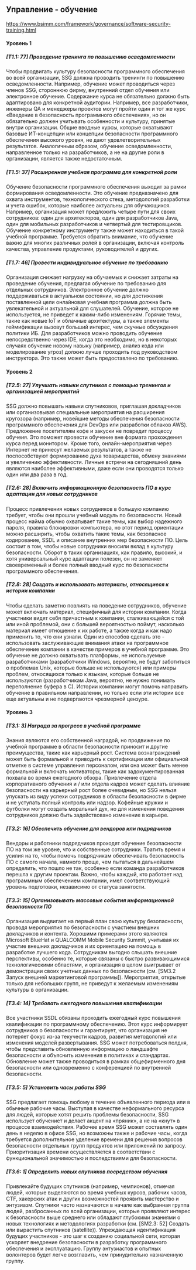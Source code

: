 ## Управление - обучение
https://www.bsimm.com/framework/governance/software-security-training.html


#### Уровень 1

##### [T1.1: 77] Проведение тренинга по повышению осведомленности

Чтобы продвигать культуру безопасности программного обеспечения во всей организации, SSG должна проводить тренинги по повышению осведомленности. Например, обучение может проводиться через членов SSG, стороннюю фирму, внутренний отдел обучения или электронное обучение. Содержание курса не обязательно должно быть адаптировано для конкретной аудитории. Например, все разработчики, инженеры QA и менеджеры проектов могут пройти один и тот же курс «Введение в безопасность программного обеспечения», но он обязательно должен учитывать особенности и культуру, принятые внутри организации. Общие вводные курсы, которые охватывают базовые ИТ-концепции или концепции безопасности программного обеспечения высокого уровня, не дают удовлетворительных результатов. Аналогичным образом, обучение осведомленности, направленное только на разработчиков, а не на другие роли в организации, является также недостаточным.

##### [T1.5: 37] Расширенная учебная программа для конкретной роли

Обучение безопасности программного обеспечения выходит за рамки формирования осведомленности. Это обучение предназначено для охвата инструментов, технологического стека, методологий разработки и учета ошибок, которые наиболее актуальны для обучающихся. Например, организация может предложить четыре пути для своих сотрудников: один для архитекторов, один для разработчиков Java, один для мобильных разработчиков и четвертый для тестировщиков. Обучение конкретному инструменту также может находиться в такой учебной программе. Требуется обратить внимание, что обучение важно для многих различных ролей в организации, включая контроль качества, управление продуктами, руководителей и других.

##### [T1.7: 46] Провести индивидуальное обучение по требованию

Организация снижает нагрузку на обучаемых и снижает затраты на проведение обучения, предлагая обучение по требованию для отдельных сотрудников. Электронное обучение должно поддерживаться в актуальном состоянии, но для достижения поставленной цели онлайновая учебная программа должна быть увлекательной и актуальной для слушателей. Обучение, которое не используется, не приведет к каким-либо изменениям. Горячие темы, такие как новые IoT и облачные архитектуры, а также элементы геймификации вызовут больший интерес, чем скучные обсуждения политики ИБ. Для разработчиков можно проводить обучение непосредственно через IDE, когда это необходимо, но в некоторых случаях обучение новому навыку (например, анализ кода или моделирование угроз) должно лучше проходить под руководством инструктора. Это также может быть предоставлено по требованию.

#### Уровень 2

##### [T2.5: 27] Улучшать навыки спутников с помощью тренингов и организацией мероприятий

SSG должно повышать навыки спутниковов, приглашая  докладчиков или организовывая специальные мероприятия на расширения кругозора (например, новейшие методы обеспечения безопасности программного обеспечения для DevOps или разработки облаков AWS). Предложение посетителям кофе и закуски не повредит процессу обучеия. Это поможет провести обучение вне формата прохождения курса перед монитором. Кроме того, онлайн-мероприятия через Интернет не принесут желаемых результатов, а также не поспособствуют формированию духа товарищества, обмену знаниями и увеличению эффективности. Личные встречи на сегодняшний день являются наиболее эффективными, даже если они проводятся только один или два раза в год.

##### [T2.6: 28] Включить информационную безопасность ПО в курс адаптации для новых сотрудников

Процесс привлечения новых сотрудников в большую компанию требует, чтобы они прошли учебный модуль по безопасности. Новый процесс найма обычно охватывает такие темы, как выбор надежного пароля, правила блокировки компьютера, но этот период ориентации можно расширить, чтобы охватить такие темы, как безопасное кодирование, SSDL и описание внутренних мер безопасности ПО. Цель состоит в том, чтобы новые сотрудники вносили вклад в культуру безопасности. Оборот в таких организациях, как правило, высокий, и хотя универсальный курс адаптации полезен, он не заменяет своевременный и более полный вводный курс по безопасности программного обеспечения.

##### [T2.8: 28] Создать и использовать материалы, относящиеся к истории компании

Чтобы сделать заметно повлиять на поведение сотрудников, обучение может включать материал, специфичный для истории компании. Когда участники видят себя причастным к компании, сталкивающейся с той или иной проблемой, они с большей вероятностью поймут, насколько материал имеет отношение к их работе, а также когда и как надо применить то, что они узнали. Один из способов сделать это - использовать заслуживающие внимания атаки на программное обеспечение компании в качестве примеров в учебной программе. Это обучение не должно охватывать платформы, не используемые разработчиками (разработчики Windows, вероятно, не будут заботиться о  проблемах Unix, которые больше не используются) или примеры проблем, относящихся только к языкам, которые больше не используются (разработчикам Java, вероятно, не нужно понимать переполнение буфера в С). Истории компании могут помочь направить обучение в правильном направлении, но только если эти истории все еще актуальны и не подвергаются чрезмерной цензуре. 

#### Уровень 3

##### [T3.1: 3] Награда за прогресс в учебной программе

Знания являются его собственной наградой, но продвижение по учебной программе в области безопасности приносит и другие преимущества, такие как карьерный рост. Система вознаграждений может быть формальной и приводить к сертификации или официальной отметке в системе управления персоналом, или она может быть менее формальной и включать мотиваторы, такие как задокументированная похвала во время ежегодного обзора. Привлечение отдела корпоративного обучения и / или отдела кадров может сделать влияние безопасности на карьерный рост более очевидным, но SSG нельзя упускать из виду успехи сотрудников в области безопасности в фирме и не уступать полный контроль или надзор. Кофейные кружки и футболки могут создать моральный дух, но для изменения поведения сотрудников должно быть задействовано изменение в карьере.

##### [T3.2: 16] Обеспечить обучение для вендоров или подрядчиков

Вендоры и работники подрядчиков проходят обучение безопасности ПО на том же уровне, что и собственные сотрудники. Тратить время и усилия на то, чтобы помочь подрядчикам обеспечивать безопасность ПО с самого начала, намного проще, чем пытаться в дальнейшем определить, что пошло не так, особенно если команда разработчиков перешла к другим проектам. Важно, чтобы каждый, кто работает над программным обеспечением компании, имел соответствующий уровень подготовки, независимо от статуса занятости.

##### [T3.3: 15] Организовывать массовые события информационной безопасности ПО

Организация выдвигает на первый план свою культуру безопасности, проводя мероприятия по безопасности с участием внешних докладчиков и контента. Хорошими примерами этого являются Microsoft BlueHat и QUALCOMM Mobile Security Summit, учитывая их участие внешних докладчиков и их ориентацию на помощь в разработке лучшего кода. Сотрудникам выгодно слышать внешние перспективы, особенно те, которые связаны с быстро развивающимися технологическими областями, и организация в целом выигрывает от демонстрации своих учетных данных по безопасности (см. [SM3.2 Запуск внешней маркетинговой программы]). Мероприятия, открытые только для небольших групп, не приведут к желаемым изменениям культуры в организации.

##### [T3.4: 14] Требовать ежегодного повышения квалификации

Все участники SSDL обязаны проходить ежегодный курс повышения квалификации по программному обеспечению. Этот курс информирует сотрудников о безопасности и гарантирует, что организация не потеряет фокус из-за текучести кадров, развития методологий или изменения моделей развертывания. SSG может потребоваться полдня, чтобы представить обновленную информацию о ландшафте безопасности и объяснить изменения в политиках и стандартах. Обновление может также проводиться в рамках общефирменного дня безопасности или одновременно с конференцией по внутренней безопасности. 

##### [T3.5: 5] Установить часы работы SSG

SSG предлагает помощь любому в течение объявленного периода или в обычные рабочие часы. Выступая в качестве неформального ресурса для людей, которые хотят решить проблемы безопасности, SSG использует обучениет и делает акцент на «пряник», а не на «кнут» в процессе взаимодействия. Рабочее время SSG может составлять один день в неделю в офисе SSG, но возможны также и рабочие часы, когда требуется дополнительное уделение времени для решения вопросов безопасности отдельных групп продуктов или приложений по запросу. Приоритизация времени осуществляется в соответствии с функциональной значимостью и последствиями для безопасности.

##### [T3.6: 1] Определить новых спутников посредством обучения

Привлекайте будущих спутников (например, чемпионов), отмечая людей, которые выделяются во время учебных курсов, рабочих часов, CTF, хакерских атак и других возможностей проявить мастерство и энтузиазм. Спутники часто назначаются в начале как выбранная группа людей, разбросанных по всей организации, которые проявляют интерес к безопасности выше среднего или обладают глубокими знаниями о новых технологиях и методологиях разработки (см. [SM2.3: 52] Создать или вырастить спутников (satellite)). Упреждающая идентификация будущих участников - это шаг к созданию социальной сети, которая ускоряет внедрение безопасности в разработку программного обеспечения и эксплуатацию. Группу энтузиастов и опытных волонтеров будет легче возглавить, чем принудительно назначенную группу.


